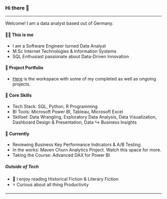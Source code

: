 ### Hi there 👋
---

Welcome! I am a data analyst based out of Germany.

####  :woman_technologist: This is me  #### 
- I am a Software Engineer turned Data Analyst
- M.Sc Internet Technologies & Information Systems
- SQL Enthusiast passionate about Data-Driven Innovation
#### :ledger: Project Portfolio ####
- [Here](https://github.com/shsra430/Projects/blob/main/workspace.md#open_file_folder-project-portfolio) is the workspace with some of my completed as well as ongoing projects.

#### :rocket: Core Skills ####
- Tech Stack: SQL, Python, R Programming
- BI Tools: Microsoft Power BI, Tableau, Microsoft Excel
- Skillset: Data Wrangling, Exploratory Data Analysis, Data Visualization, Dashboard Design & Presentation, Data :arrow_right_hook: Business Insights

#### :seedling: Currently ####
- Reviewing Business Key Performance Indicators & A/B Testing
- In the works: Maven Churn Analytics Project. Watch this space for more.
- Taking the Course: Advanced DAX for Power BI

##### Outside of Tech ####
- :book: I enjoy reading Historical Fiction & Literary Fiction
- :zap: Curious about all thing Productivity
***



